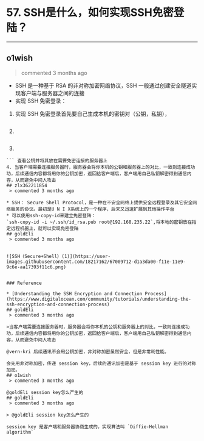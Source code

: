 
 # 57. SSH是什么，如何实现SSH免密登陆？ 
  
 ***
## o1wish 
 > commented 3 months ago 

- SSH 是一种基于 RSA 的非对称加密网络协议，SSH 一般通过创建安全隧道实现客户端与服务器之间的连接
- 实现 SSH 免密登录：
1. 实现 SSH 免密登录首先要自己生成本机的密钥对（公钥，私钥），
```ssh-keygen -t rsa
```
2. 
```cd ~/.ssh
```
3. 
```cat id_rsa.pub
``` 查看公钥并将其放在需要免密连接的服务器上
4. 当客户端需要连接服务器时，服务器会将你本机的公钥和服务器上的对比，一致则连接成功功，后续通信内容都将用你的公钥加密，返回给客户端后，客户端用自己私钥解密得到通信内容，从而避免中间人攻击
## zlx362211854 
 > commented 3 months ago 

* SSH： Secure Shell Protocol，是一种在不安全网络上提供安全远程登录及其它安全网络服务的协议。最初是U N I X系统上的一个程序，后来又迅速扩展到其他操作平台
* 可以使用ssh-copy-id来建立免密登陆：
`ssh-copy-id -i ~/.ssh/id_rsa.pub root@192.168.235.22`,将本地的密钥放在指定远程机器上，就可以实现免密登陆
## goldEli 
 > commented 3 months ago 


![SSH（Secure+Shell）(1)](https://user-images.githubusercontent.com/18217162/67009712-d1a3da00-f11e-11e9-9c6e-aa17393f11c6.png)


### Reference

* [Understanding the SSH Encryption and Connection Process](https://www.digitalocean.com/community/tutorials/understanding-the-ssh-encryption-and-connection-process)
## goldEli 
 > commented 3 months ago 

>当客户端需要连接服务器时，服务器会将你本机的公钥和服务器上的对比，一致则连接成功功，后续通信内容都将用你的公钥加密，返回给客户端后，客户端用自己私钥解密得到通信内容，从而避免中间人攻击

@vern-kri 后续通讯不会用公钥加密，非对称加密虽然安全，但是非常耗性能。

会先用非对称加密，传递 session key，后续的通讯加密是基于 session key 进行的对称加密。
## o1wish 
 > commented 3 months ago 

@goldEli session key怎么产生的
## goldEli 
 > commented 3 months ago 

> @goldEli session key怎么产生的

session key 是客户端和服务器协商生成的，实现算法叫 `Diffie-Hellman algorithm`